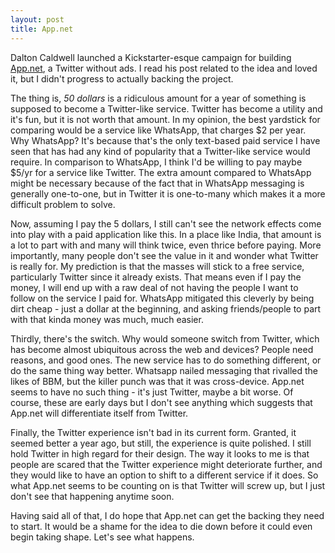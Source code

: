 ```yaml
---
layout: post
title: App.net
---
```


Dalton Caldwell launched a Kickstarter-esque campaign for building [App.net](http;//join.app.net), a Twitter without ads. I read his post related to the idea and loved it, but I didn't progress to actually backing the project.

The thing is, _50 dollars_ is a ridiculous amount for a year of something is supposed to become a Twitter-like service. Twitter has become a utility and it's fun, but it is not worth that amount. In my opinion, the best yardstick for comparing would be a service like WhatsApp, that charges $2 per year. Why WhatsApp? It's because that's the only text-based paid service I have seen that has had any kind of popularity that a Twitter-like service would require. In comparison to WhatsApp, I think I'd be willing to pay maybe $5/yr for a service like Twitter. The extra amount compared to WhatsApp might be necessary because of the fact that in WhatsApp messaging is generally one-to-one, but in Twitter it is one-to-many which makes it a more difficult problem to solve.

Now, assuming I pay the 5 dollars, I still can't see the network effects come into play with a paid application like this. In a place like India, that amount is a lot to part with and many will think twice, even thrice before paying. More importantly, many people don't see the value in it and wonder what Twitter is really for. My prediction is that the masses will stick to a free service, particularly Twitter since it already exists. That means even if I pay the money, I will end up with a raw deal of not having the people I want to follow on the service I paid for. WhatsApp mitigated this cleverly by being dirt cheap - just a dollar at the beginning, and asking friends/people to part with that kinda money was much, much easier.

Thirdly, there's the switch. Why would someone switch from Twitter, which has become almost ubiquitous across the web and devices? People need reasons, and good ones. The new service has to do something different, or do the same thing way better. Whatsapp nailed messaging that rivalled the likes of BBM, but the killer punch was that it was cross-device. App.net seems to have no such thing - it's just Twitter, maybe a bit worse. Of course, these are early days but I don't see anything which suggests that App.net will differentiate itself from Twitter.

Finally, the Twitter experience isn't bad in its current form. Granted, it seemed better a year ago, but still, the experience is quite polished. I still hold Twitter in high regard for their design. The way it looks to me is that people are scared that the Twitter experience might deteriorate further, and they would like to have an option to shift to a different service if it does. So what App.net seems to be counting on is that Twitter will screw up, but I just don't see that happening anytime soon.

Having said all of that, I do hope that App.net can get the backing they need to start. It would be a shame for the idea to die down before it could even begin taking shape. Let's see what happens.
